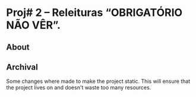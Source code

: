 # Proj# 2 – Releituras “OBRIGATÓRIO NÃO VÊR”.

## About

## Archival

Some changes where made to make the project static. This will ensure that the project lives on and doesn't waste too many resources.

